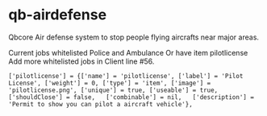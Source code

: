 # qb-airdefense
Qbcore Air defense system to stop people flying aircrafts near major areas.

Current jobs whitelisted Police and Ambulance
Or have item pilotlicense
Add more whitelisted jobs in Client line #56.

```
['pilotlicense'] = {['name'] = 'pilotlicense', ['label'] = 'Pilot License', ['weight'] = 0, ['type'] = 'item', ['image'] = 'pilotlicense.png', ['unique'] = true, ['useable'] = true, ['shouldClose'] = false,   ['combinable'] = nil,   ['description'] = 'Permit to show you can pilot a aircraft vehicle'},

```
